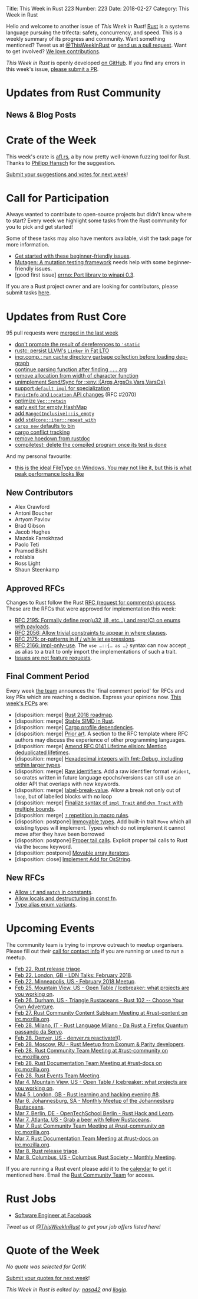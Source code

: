 Title: This Week in Rust 223
Number: 223
Date: 2018-02-27
Category: This Week in Rust

Hello and welcome to another issue of *This Week in Rust*!
[Rust](http://rust-lang.org) is a systems language pursuing the trifecta: safety, concurrency, and speed.
This is a weekly summary of its progress and community.
Want something mentioned? Tweet us at [@ThisWeekInRust](https://twitter.com/ThisWeekInRust) or [send us a pull request](https://github.com/cmr/this-week-in-rust).
Want to get involved? [We love contributions](https://github.com/rust-lang/rust/blob/master/CONTRIBUTING.md).

*This Week in Rust* is openly developed [on GitHub](https://github.com/cmr/this-week-in-rust).
If you find any errors in this week's issue, [please submit a PR](https://github.com/cmr/this-week-in-rust/pulls).

# Updates from Rust Community

## News & Blog Posts

# Crate of the Week

This week's crate is [afl.rs](https://github.com/rust-fuzz/afl.rs), a by now pretty well-known fuzzing tool for Rust. Thanks to [Philipp Hansch](https://users.rust-lang.org/u/phansch) for the suggestion.

[Submit your suggestions and votes for next week][submit_crate]!

[submit_crate]: https://users.rust-lang.org/t/crate-of-the-week/2704

# Call for Participation

Always wanted to contribute to open-source projects but didn't know where to start?
Every week we highlight some tasks from the Rust community for you to pick and get started!

Some of these tasks may also have mentors available, visit the task page for more information.

* [Get started with these beginner-friendly issues](https://www.rustaceans.org/findwork/starters).
* [Mutagen: A mutation testing framework](https://github.com/llogiq/mutagen/issues) needs help with some beginner-friendly issues.
* [good first issue] [errno: Port library to winapi 0.3](https://github.com/lfairy/rust-errno/issues/14).

If you are a Rust project owner and are looking for contributors, please submit tasks [here][guidelines].

[guidelines]: https://users.rust-lang.org/t/twir-call-for-participation/4821

# Updates from Rust Core

95 pull requests were [merged in the last week][merged]

[merged]: https://github.com/search?q=is%3Apr+org%3Arust-lang+is%3Amerged+merged%3A2017-02-12..2018-02-19

* [don't promote the result of dereferences to `'static`](https://github.com/rust-lang/rust/pull/47408)
* [rustc: persist LLVM's `Linker` in Fat LTO](https://github.com/rust-lang/rust/pull/48163)
* [incr.comp.: run cache directory garbage collection before loading dep-graph](https://github.com/rust-lang/rust/pull/48181)
* [continue parsing function after finding `...` arg](https://github.com/rust-lang/rust/pull/48154)
* [remove allocation from width of character function](https://github.com/rust-lang/rust/pull/48167)
* [unimplement Send/Sync for ::env::{Args,ArgsOs,Vars,VarsOs}](https://github.com/rust-lang/rust/pull/48005)
* [support `default impl` for specialization](https://github.com/rust-lang/rust/pull/45404)
* [`PanicInfo` and `Location` API changes](https://github.com/rust-lang/rust/pull/47687) (RFC #2070)
* [optimize `Vec::retain`](https://github.com/rust-lang/rust/pull/48065)
* [early exit for empty HashMap](https://github.com/rust-lang/rust/pull/48035)
* [add `Range(Inclusive)::is_empty`](https://github.com/rust-lang/rust/pull/48087)
* [add `std`/`core::iter::repeat_with`](https://github.com/rust-lang/rust/pull/48156)
* [`cargo new` defaults to bin](https://github.com/rust-lang/cargo/pull/5029)
* [cargo conflict tracking](https://github.com/rust-lang/cargo/pull/5037)
* [remove hoedown from rustdoc](https://github.com/rust-lang/rust/pull/48274)
* [compiletest: delete the compiled program once its test is done](https://github.com/rust-lang/rust/pull/48144)

And my personal favourite:

* [this is the ideal FileType on Windows. You may not like it, but this is what peak performance looks like](https://github.com/rust-lang/rust/pull/47956)

## New Contributors

* Alex Crawford
* Antoni Boucher
* Artyom Pavlov
* Brad Gibson
* Jacob Hughes
* Mazdak Farrokhzad
* Paolo Teti
* Pramod Bisht
* roblabla
* Ross Light
* Shaun Steenkamp

## Approved RFCs

Changes to Rust follow the Rust [RFC (request for comments)
process](https://github.com/rust-lang/rfcs#rust-rfcs). These
are the RFCs that were approved for implementation this week:

* [RFC 2195: Formally define repr(u32, i8, etc...) and repr(C) on enums with payloads](https://github.com/rust-lang/rfcs/pull/2195).
* [RFC 2056: Allow trivial constraints to appear in where clauses](https://github.com/rust-lang/rfcs/pull/2056).
* [RFC 2175: or-patterns in if / while let expressions](https://github.com/rust-lang/rfcs/pull/2175).
* [RFC 2166: impl-only-use](https://github.com/rust-lang/rfcs/pull/2166). The `use …::{… as …}` syntax can now accept `_` as alias to a trait to only import the implementations of such a trait.
* [Issues are not feature requests](https://github.com/rust-lang/rfcs/pull/2299).

## Final Comment Period

Every week [the team](https://www.rust-lang.org/team.html) announces the
'final comment period' for RFCs and key PRs which are reaching a
decision. Express your opinions now. [This week's FCPs][fcp] are:

[fcp]: https://github.com/rust-lang/rfcs/labels/final-comment-period

* [disposition: merge] [Rust 2018 roadmap](https://github.com/rust-lang/rfcs/pull/2314).
* [disposition: merge] [Stable SIMD in Rust](https://github.com/rust-lang/rfcs/pull/2325).
* [disposition: merge] [Cargo profile dependencies](https://github.com/rust-lang/rfcs/pull/2282).
* [disposition: merge] [Prior art](https://github.com/rust-lang/rfcs/pull/2333). A section to the RFC template where RFC authors may discuss the experience of other programming languages.
* [disposition: merge] [Amend RFC 0141 Lifetime elision: Mention deduplicated lifetimes](https://github.com/rust-lang/rfcs/pull/2330).
* [disposition: merge] [Hexadecimal integers with fmt::Debug, including within larger types](https://github.com/rust-lang/rfcs/pull/2226).
* [disposition: merge] [Raw identifiers](https://github.com/rust-lang/rfcs/pull/2151). Add a raw identifier format `r#ident`, so crates written in future language epochs/versions can still use an older API that overlaps with new keywords.
* [disposition: merge] [label-break-value](https://github.com/rust-lang/rfcs/pull/2046). Allow a break not only out of `loop`, but of labelled blocks with no loop
* [disposition: merge] [Finalize syntax of `impl Trait` and `dyn Trait` with multiple bounds](https://github.com/rust-lang/rfcs/pull/2250).
* [disposition: merge] [`?` repetition in macro rules](https://github.com/rust-lang/rfcs/pull/2298).
* [disposition: postpone] [Immovable types](https://github.com/rust-lang/rfcs/pull/1858). Add built-in trait `Move` which all existing types will implement. Types which do not implement it cannot move after they have been borrowed
* [disposition: postpone] [Proper tail calls](https://github.com/rust-lang/rfcs/pull/1888). Explicit proper tail calls to Rust via the `become` keyword.
* [disposition: postpone] [Movable array iterators](https://github.com/rust-lang/rfcs/pull/2185).
* [disposition: close] [Implement Add for OsString](https://github.com/rust-lang/rfcs/pull/2020).

## New RFCs

* [Allow `if` and `match` in constants](https://github.com/rust-lang/rfcs/pull/2342).
* [Allow locals and destructuring in const fn](https://github.com/rust-lang/rfcs/pull/2341).
* [Type alias enum variants](https://github.com/rust-lang/rfcs/pull/2338).

# Upcoming Events

The community team is trying to improve outreach to meetup organisers. Please fill out their [call for contact info](https://docs.google.com/forms/d/e/1FAIpQLSf52YXGhqBaHtCXtVna4iHYMK7IQaTqUW6V-ztsZC8C2TBInQ/viewform) if you are running or used to run a meetup.

* [Feb 22. Rust release triage](https://internals.rust-lang.org/t/release-cycle-triage-proposal/3544).
* [Feb 22. London, GB - LDN Talks: February 2018](https://www.meetup.com/Rust-London-User-Group/events/246860921/).
* [Feb 22. Minneapolis, US - February 2018 Meetup](https://www.meetup.com/RustMN/events/247512052/).
* [Feb 25. Mountain View, US - Open Table / Icebreaker: what projects are you working on](https://www.meetup.com/Rust-Dev-in-Mountain-View/events/glnfcpyxdbxb/).
* [Feb 26. Durham, US - Triangle Rustaceans - Rust 102 -- Choose Your Own Adventure](https://www.meetup.com/triangle-rustaceans/events/kkjnpnyxdbjc/).
* [Feb 27. Rust Community Content Subteam Meeting at #rust-content on irc.mozilla.org](https://chat.mibbit.com/?server=irc.mozilla.org&channel=%23rust-content).
* [Feb 28. Milano, IT - Rust Language Milano - Da Rust a Firefox Quantum passando da Servo](https://www.meetup.com/rust-language-milano/events/247930375/).
* [Feb 28. Denver, US - denver.rs reactivate!()](https://www.meetup.com/Rust-Boulder-Denver/events/247751967/).
* [Feb 28. Moscow, RU - Rust Meetup from Exonum & Parity developers](https://bitfury.timepad.ru/event/665119/).
* [Feb 28. Rust Community Team Meeting at #rust-community on irc.mozilla.org](https://chat.mibbit.com/?server=irc.mozilla.org&channel=%23rust-community).
* [Feb 28. Rust Documentation Team Meeting at #rust-docs on irc.mozilla.org](https://chat.mibbit.com/?server=irc.mozilla.org&channel=%23rust-docs).
* [Feb 28. Rust Events Team Meeting](https://t.me/joinchat/EkKINhHCgZ9llzvPidOssA).
* [Mar  4. Mountain View, US - Open Table / Icebreaker: what projects are you working on](https://www.meetup.com/Rust-Dev-in-Mountain-View/events/glnfcpyxfbgb/).
* [Ma4  5. London, GB - Rust learning and hacking evening #8](https://www.meetup.com/Rust-London-User-Group/events/247286584/).
* [Mar  6. Johannesburg, SA - Monthly Meetup of the Johannesburg Rustaceans](https://www.meetup.com/Johannesburg-Rust-Meetup/events/cpblrnyxfbjb/).
* [Mar  7. Berlin, DE - OpenTechSchool Berlin - Rust Hack and Learn](https://www.meetup.com/opentechschool-berlin/events/krnczlyxfbkb/).
* [Mar  7. Atlanta, US - Grab a beer with fellow Rustaceans](https://www.meetup.com/Rust-ATL/events/rhvgrmyxfbkb/).
* [Mar  7. Rust Community Team Meeting at #rust-community on irc.mozilla.org](https://chat.mibbit.com/?server=irc.mozilla.org&channel=%23rust-community).
* [Mar  7. Rust Documentation Team Meeting at #rust-docs on irc.mozilla.org](https://chat.mibbit.com/?server=irc.mozilla.org&channel=%23rust-docs).
* [Mar  8. Rust release triage](https://internals.rust-lang.org/t/release-cycle-triage-proposal/3544).
* [Mar  8. Columbus, US - Columbus Rust Society - Monthly Meeting](https://www.meetup.com/columbus-rs/events/czcwhlyxfblb/).

If you are running a Rust event please add it to the [calendar] to get
it mentioned here. Email the [Rust Community Team][community] for access.

[calendar]: https://www.google.com/calendar/embed?src=apd9vmbc22egenmtu5l6c5jbfc%40group.calendar.google.com
[community]: mailto:community-team@rust-lang.org

# Rust Jobs

* [Software Engineer at Facebook](https://www.facebook.com/careers/jobs/a0I1H00000LCTYYUA5/.)

*Tweet us at [@ThisWeekInRust](https://twitter.com/ThisWeekInRust) to get your job offers listed here!*

# Quote of the Week

*No quote was selected for QotW.*

[Submit your quotes for next week][submit]!

[submit]: http://users.rust-lang.org/t/twir-quote-of-the-week/328

*This Week in Rust is edited by: [nasa42](https://github.com/nasa42) and [llogiq](https://github.com/llogiq).*
